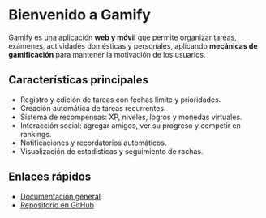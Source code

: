 # Bienvenido a Gamify

Gamify es una aplicación **web y móvil** que permite organizar tareas, exámenes, actividades domésticas y personales, aplicando **mecánicas de gamificación** para mantener la motivación de los usuarios.

## Características principales

- Registro y edición de tareas con fechas límite y prioridades.
- Creación automática de tareas recurrentes.
- Sistema de recompensas: XP, niveles, logros y monedas virtuales.
- Interacción social: agregar amigos, ver su progreso y competir en rankings.
- Notificaciones y recordatorios automáticos.
- Visualización de estadísticas y seguimiento de rachas.

## Enlaces rápidos

- [Documentación general](./README.md)
- [Repositorio en GitHub](https://github.com/caupolicanre/gamify)
